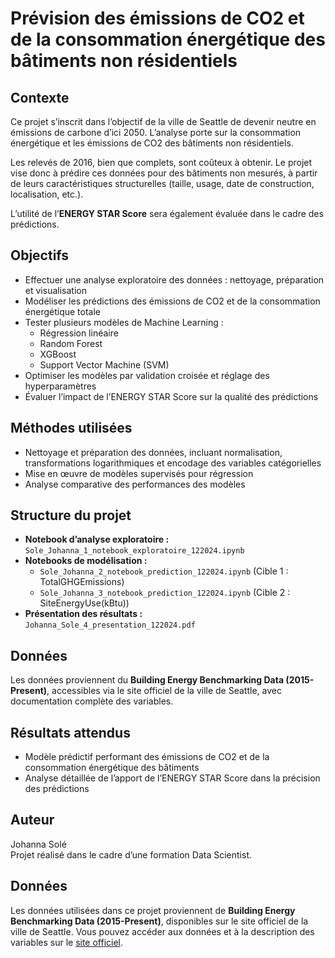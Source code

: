 # Prévision des émissions de CO2 et de la consommation énergétique des bâtiments non résidentiels

## Contexte

Ce projet s’inscrit dans l’objectif de la ville de Seattle de devenir neutre en émissions de carbone d’ici 2050. L’analyse porte sur la consommation énergétique et les émissions de CO2 des bâtiments non résidentiels.

Les relevés de 2016, bien que complets, sont coûteux à obtenir. Le projet vise donc à prédire ces données pour des bâtiments non mesurés, à partir de leurs caractéristiques structurelles (taille, usage, date de construction, localisation, etc.).

L’utilité de l’**ENERGY STAR Score** sera également évaluée dans le cadre des prédictions.

## Objectifs

- Effectuer une analyse exploratoire des données : nettoyage, préparation et visualisation  
- Modéliser les prédictions des émissions de CO2 et de la consommation énergétique totale  
- Tester plusieurs modèles de Machine Learning :  
  - Régression linéaire  
  - Random Forest  
  - XGBoost  
  - Support Vector Machine (SVM)  
- Optimiser les modèles par validation croisée et réglage des hyperparamètres  
- Évaluer l’impact de l’ENERGY STAR Score sur la qualité des prédictions  

## Méthodes utilisées

- Nettoyage et préparation des données, incluant normalisation, transformations logarithmiques et encodage des variables catégorielles  
- Mise en œuvre de modèles supervisés pour régression  
- Analyse comparative des performances des modèles  

## Structure du projet

- **Notebook d’analyse exploratoire :**  
  `Sole_Johanna_1_notebook_exploratoire_122024.ipynb`  
- **Notebooks de modélisation :**  
  - `Sole_Johanna_2_notebook_prediction_122024.ipynb` (Cible 1 : TotalGHGEmissions)  
  - `Sole_Johanna_3_notebook_prediction_122024.ipynb` (Cible 2 : SiteEnergyUse(kBtu))  
- **Présentation des résultats :**  
  `Johanna_Sole_4_presentation_122024.pdf`  

## Données

Les données proviennent du **Building Energy Benchmarking Data (2015-Present)**, accessibles via le site officiel de la ville de Seattle, avec documentation complète des variables.

## Résultats attendus

- Modèle prédictif performant des émissions de CO2 et de la consommation énergétique des bâtiments  
- Analyse détaillée de l’apport de l’ENERGY STAR Score dans la précision des prédictions  

## Auteur

Johanna Solé  
Projet réalisé dans le cadre d’une formation Data Scientist.

## Données

Les données utilisées dans ce projet proviennent de **Building Energy Benchmarking Data (2015-Present)**, disponibles sur le site officiel de la ville de Seattle. Vous pouvez accéder aux données et à la description des variables sur le [site officiel](https://data.seattle.gov/Built-Environment/Building-Energy-Benchmarking-Data-2015-Present/teqw-tu6e/about_data).



